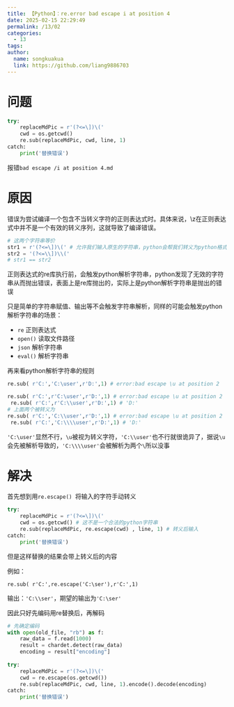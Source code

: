 ```yaml
---
title: 【Python】：re.error bad escape i at position 4
date: 2025-02-15 22:29:49
permalink: /13/02
categories: 
  - 13
tags: 
author:
  name: songkuakua
  link: https://github.com/liang9886703
---
```

# 问题

```python
try:
    replaceMdPic = r'(?<=\])\('
    cwd = os.getcwd()
    re.sub(replaceMdPic, cwd, line, 1)
catch:
    print('替换错误')
```

报错`bad escape /i at position 4.md`

# 原因

错误为尝试编译一个包含不当转义字符的正则表达式时。具体来说，\z在正则表达式中并不是一个有效的转义序列，这就导致了编译错误。

```python
# 这两个字符串等价
str1 = r'(?<=\])\(' # 允许我们输入原生的字符串，python会帮我们转义为python格式的字符串
str2 = '(?<=\\])\\('
# str1 == str2
```

正则表达式的re库执行前，会触发python解析字符串，python发现了无效的字符串从而抛出错误，表面上是re库抛出的，实际上是python解析字符串是抛出的错误

只是简单的字符串赋值、输出等不会触发字符串解析，同样的可能会触发python解析字符串的场景：

- `re` 正则表达式
- `open()` 读取文件路径
- `json` 解析字符串
- `eval()` 解析字符串

再来看python解析字符串的规则

```python
re.sub( r'C:','C:\user',r'D:',1) # error:bad escape \u at position 2

re.sub( r'C:',r'C:\user',r'D:',1) # error:bad escape \u at position 2
 re.sub( r'C:',r'C:\\user',r'D:',1) # 'D:'
# 上面两个被转义为    
re.sub( r'C:','C:\\user',r'D:',1) # error:bad escape \u at position 2
 re.sub( r'C:','C:\\\\user',r'D:',1) # 'D:'
```

`'C:\user'`显然不行，`\u`被视为转义字符，`'C:\\user'`也不行就很诡异了，据说`\u`会先被解析导致的，`'C:\\\\user'`会被解析为两个`\`所以没事

# 解决

首先想到用`re.escape() `将输入的字符手动转义

```python
try:
    replaceMdPic = r'(?<=\])\('
    cwd = os.getcwd() # 这不是一个合法的python字符串
    re.sub(replaceMdPic, re.escape(cwd) , line, 1) # 转义后输入
catch:
    print('替换错误')
```

但是这样替换的结果会带上转义后的内容

例如：

`re.sub( r'C:',re.escape('C:\ser'),r'C:',1)`

输出：`'C:\\ser'`，期望的输出为`'C:\ser'`

因此只好先编码用re替换后，再解码

```python
# 先确定编码
with open(old_file, "rb") as f:
    raw_data = f.read(1000)
    result = chardet.detect(raw_data)
    encoding = result["encoding"]
    
try:
    replaceMdPic = r'(?<=\])\('
    cwd = re.escape(os.getcwd())
    re.sub(replaceMdPic, cwd, line, 1).encode().decode(encoding)
catch:
    print('替换错误')
```
